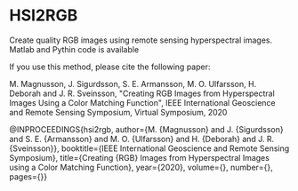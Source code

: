 # HSI2RGB
Create quality RGB images using remote sensing hyperspectral images. Matlab and Pythin code is available

If you use this method, please cite the following paper:

M. Magnusson, J. Sigurdsson, S. E. Armansson, M. O. Ulfarsson, H. Deborah and J. R. Sveinsson, "Creating RGB Images from Hyperspectral Images Using a Color Matching Function", IEEE International Geoscience and Remote Sensing Symposium, Virtual Symposium, 2020


@INPROCEEDINGS{hsi2rgb,
  author={M. {Magnusson} and J. {Sigurdsson} and S. E. {Armansson} and M. O. {Ulfarsson} and H. {Deborah} and J. R. {Sveinsson}},
  booktitle={IEEE International Geoscience and Remote Sensing Symposium}, 
  title={Creating {RGB} Images from Hyperspectral Images using a Color Matching Function}, 
  year={2020},
  volume={},
  number={},
  pages={}}
